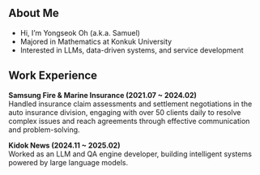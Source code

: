 ## About Me
- Hi, I’m Yongseok Oh (a.k.a. Samuel)
- Majored in Mathematics at Konkuk University
- Interested in LLMs, data-driven systems, and service development

## Work Experience

**Samsung Fire & Marine Insurance (2021.07 ~ 2024.02)**  
Handled insurance claim assessments and settlement negotiations in the auto insurance division, engaging with over 50 clients daily to resolve complex issues and reach agreements through effective communication and problem-solving.

**Kidok News (2024.11 ~ 2025.02)**  
Worked as an LLM and QA engine developer, building intelligent systems powered by large language models.
